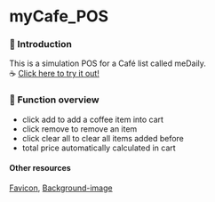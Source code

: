 # myCafe_POS

### 🔎 Introduction 
This is a simulation POS for a Café  list called meDaily.    
☕ [Click here to try it out!](https://new-horses.surge.sh/)

### 🔎 Function overview
* click add to add a coffee item into cart
* click remove to remove an item
* click clear all to clear all items added before
* total price automatically calculated in cart

#### Other resources
[Favicon](https://icons8.com/icon/0_t1ieKC4IKc/coffee-beans), [Background-image](https://unsplash.com/photos/pMW4jzELQCw)

